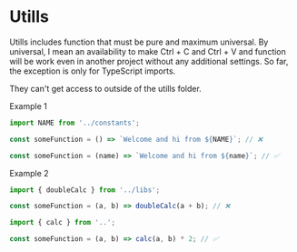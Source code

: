 # Utills

Utills includes function that must be pure and maximum universal.
By universal, I mean an availability to make Ctrl + C and Ctrl + V and function will be work even in another project without any additional settings.
So far, the exception is only for TypeScript imports.

They can't get access to outside of the utills folder.

Example 1

```javascript
import NAME from '../constants';

const someFunction = () => `Welcome and hi from ${NAME}`; // ❌
```

```javascript
const someFunction = (name) => `Welcome and hi from ${name}`; // ✅
```

Example 2

```javascript
import { doubleCalc } from '../libs';

const someFunction = (a, b) => doubleCalc(a + b); // ❌
```

```javascript
import { calc } from '..';

const someFunction = (a, b) => calc(a, b) * 2; // ✅
```

